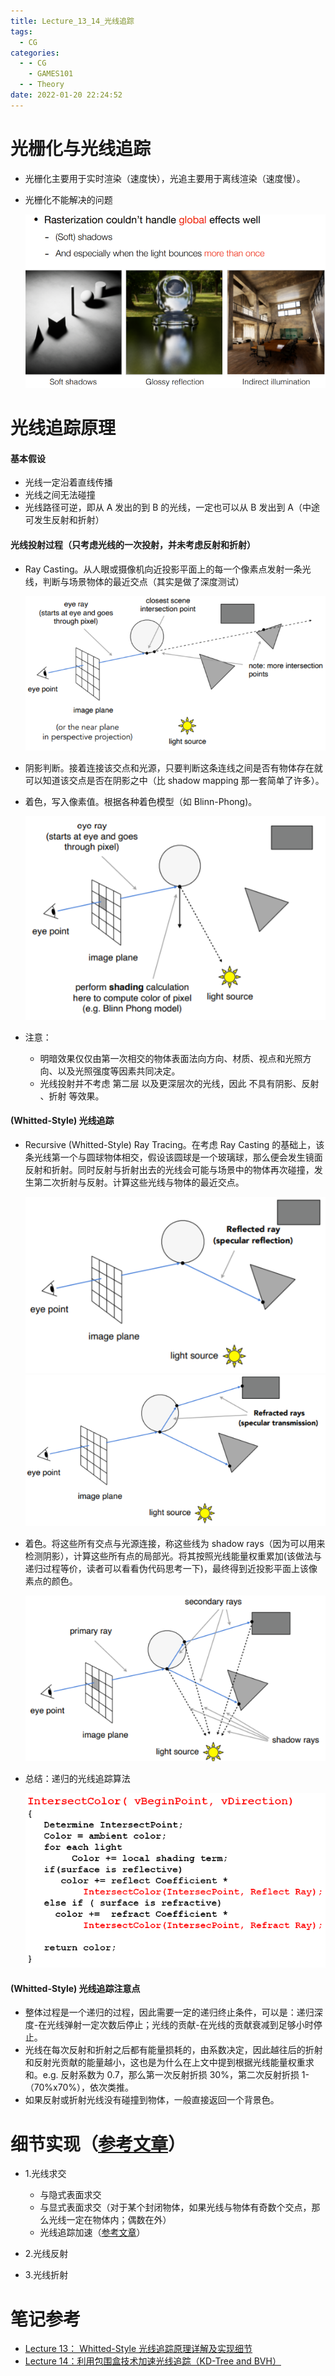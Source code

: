 ```yaml
---
title: Lecture_13_14_光线追踪
tags:
  - CG
categories:
  - - CG
    - GAMES101
  - - Theory
date: 2022-01-20 22:24:52
---
```


# 光栅化与光线追踪

- 光栅化主要用于实时渲染（速度快），光追主要用于离线渲染（速度慢）。
- 光栅化不能解决的问题

  ![](Lecture-13-14-光线追踪/05a9ebe9-d09b-4a7b-8f0a-76924abd7de6-11709514.jpg)

# 光线追踪原理

#### 基本假设

- 光线一定沿着直线传播
- 光线之间无法碰撞
- 光线路径可逆，即从 A 发出的到 B 的光线，一定也可以从 B 发出到 A（中途可发生反射和折射）

#### 光线投射过程（只考虑光线的一次投射，并未考虑反射和折射）

- Ray Casting。从人眼或摄像机向近投影平面上的每一个像素点发射一条光线，判断与场景物体的最近交点（其实是做了深度测试）

  ![](Lecture-13-14-光线追踪/6cd29b8d-4eb0-4a8f-b424-751d1127ca85-11709514.jpg)

- 阴影判断。接着连接该交点和光源，只要判断这条连线之间是否有物体存在就可以知道该交点是否在阴影之中（比 shadow mapping 那一套简单了许多）。
- 着色，写入像素值。根据各种着色模型（如 Blinn-Phong)。

  ![](Lecture-13-14-光线追踪/4aef80f5-3e83-4d63-bd90-4697b7068480-11709514.jpg)

- 注意：

  - 明暗效果仅仅由第一次相交的物体表面法向方向、材质、视点和光照方向、以及光照强度等因素共同决定。
  - 光线投射并不考虑 第二层 以及更深层次的光线，因此 不具有阴影、反射 、折射 等效果。

#### (Whitted-Style) 光线追踪

- Recursive (Whitted-Style) Ray Tracing。在考虑 Ray Casting 的基础上，该条光线第一个与圆球物体相交，假设该圆球是一个玻璃球，那么便会发生镜面反射和折射。同时反射与折射出去的光线会可能与场景中的物体再次碰撞，发生第二次折射与反射。计算这些光线与物体的最近交点。

  ![](Lecture-13-14-光线追踪/4016976d-f6b0-4f90-90a1-318bfd876cfd-11709514.jpg)
  ![](Lecture-13-14-光线追踪/4a35ccd5-5c41-4918-b933-6be146bec18e-11709514.jpg)

- 着色。将这些所有交点与光源连接，称这些线为 shadow rays（因为可以用来检测阴影），计算这些所有点的局部光。将其按照光线能量权重累加(该做法与递归过程等价，读者可以看看伪代码思考一下)，最终得到近投影平面上该像素点的颜色。

  ![](Lecture-13-14-光线追踪/f0a8be5f-bfea-4601-888d-56d20708dae3-11709514.jpg)

- 总结：递归的光线追踪算法

  ![](Lecture-13-14-光线追踪/8e9ce952-9c18-4177-a269-5f8b098a1a12-11709514.jpg)

#### (Whitted-Style) 光线追踪注意点

- 整体过程是一个递归的过程，因此需要一定的递归终止条件，可以是：递归深度-在光线弹射一定次数后停止；光线的贡献-在光线的贡献衰减到足够小时停止。
- 光线在每次反射和折射之后都有能量损耗的，由系数决定，因此越往后的折射和反射光贡献的能量越小，这也是为什么在上文中提到根据光线能量权重求和。e.g. 反射系数为 0.7，那么第一次反射折损 30%，第二次反射折损 1-（70%x70%），依次类推。
- 如果反射或折射光线没有碰撞到物体，一般直接返回一个背景色。

# 细节实现（[参考文章](https://blog.csdn.net/qq_38065509/article/details/106299336)）

- 1.光线求交

  - 与隐式表面求交
  - 与显式表面求交（对于某个封闭物体，如果光线与物体有奇数个交点，那么光线一定在物体内；偶数在外）
  - 光线追踪加速（[参考文章](https://blog.csdn.net/qq_38065509/article/details/106396844)）

- 2.光线反射
- 3.光线折射

# 笔记参考

- [Lecture 13： Whitted-Style 光线追踪原理详解及实现细节](https://zhuanlan.zhihu.com/p/144403005)
- [Lecture 14：利用包围盒技术加速光线追踪（KD-Tree and BVH）](https://zhuanlan.zhihu.com/p/144403802)
